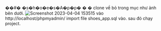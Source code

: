 ��#� �s�h�o�e�s�A�p�p�
�
�
  clone về bỏ trong mục như ảnh bên dưới.
![Screenshot 2023-04-04 153515](https://user-images.githubusercontent.com/93391369/229735830-59b22ad9-b176-4cf8-be22-27485647faf6.png)
  vào http://localhost/phpmyadmin/ import file shoes_app.sql vào.
  sau đó chạy project.


